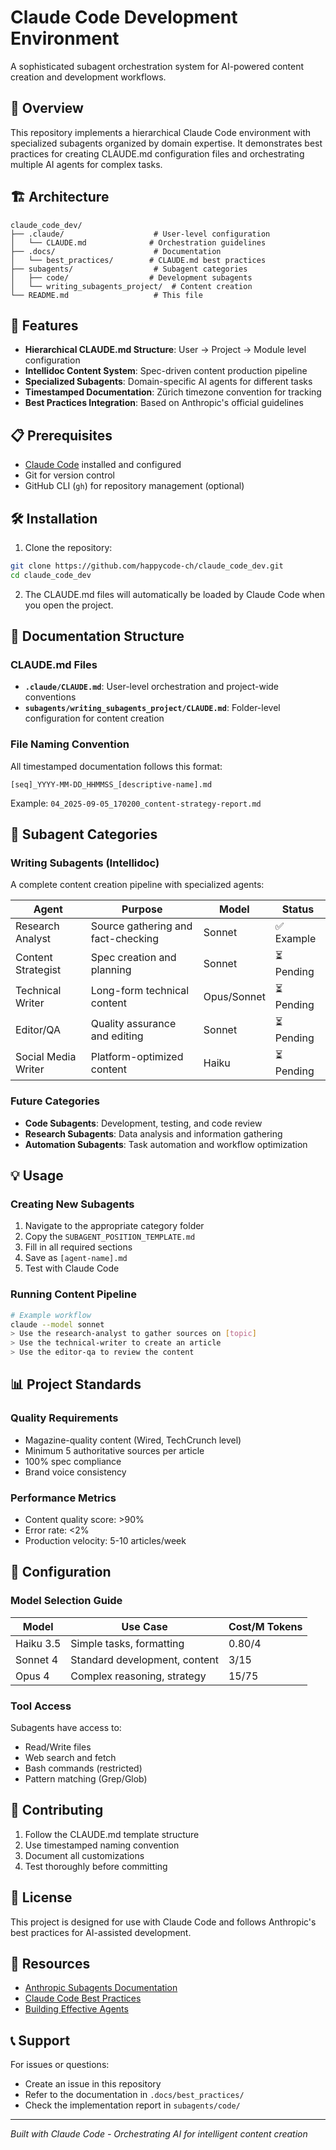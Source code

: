 # Claude Code Development Environment

A sophisticated subagent orchestration system for AI-powered content creation and development workflows.

## 🎯 Overview

This repository implements a hierarchical Claude Code environment with specialized subagents organized by domain expertise. It demonstrates best practices for creating CLAUDE.md configuration files and orchestrating multiple AI agents for complex tasks.

## 🏗️ Architecture

```
claude_code_dev/
├── .claude/                    # User-level configuration
│   └── CLAUDE.md              # Orchestration guidelines
├── .docs/                      # Documentation
│   └── best_practices/        # CLAUDE.md best practices
├── subagents/                  # Subagent categories
│   ├── code/                  # Development subagents
│   └── writing_subagents_project/  # Content creation
└── README.md                   # This file
```

## 🚀 Features

- **Hierarchical CLAUDE.md Structure**: User → Project → Module level configuration
- **Intellidoc Content System**: Spec-driven content production pipeline
- **Specialized Subagents**: Domain-specific AI agents for different tasks
- **Timestamped Documentation**: Zürich timezone convention for tracking
- **Best Practices Integration**: Based on Anthropic's official guidelines

## 📋 Prerequisites

- [Claude Code](https://claude.ai/code) installed and configured
- Git for version control
- GitHub CLI (`gh`) for repository management (optional)

## 🛠️ Installation

1. Clone the repository:
```bash
git clone https://github.com/happycode-ch/claude_code_dev.git
cd claude_code_dev
```

2. The CLAUDE.md files will automatically be loaded by Claude Code when you open the project.

## 📖 Documentation Structure

### CLAUDE.md Files

- **`.claude/CLAUDE.md`**: User-level orchestration and project-wide conventions
- **`subagents/writing_subagents_project/CLAUDE.md`**: Folder-level configuration for content creation

### File Naming Convention

All timestamped documentation follows this format:
```
[seq]_YYYY-MM-DD_HHMMSS_[descriptive-name].md
```

Example: `04_2025-09-05_170200_content-strategy-report.md`

## 🤖 Subagent Categories

### Writing Subagents (Intellidoc)

A complete content creation pipeline with specialized agents:

| Agent | Purpose | Model | Status |
|-------|---------|-------|--------|
| Research Analyst | Source gathering and fact-checking | Sonnet | ✅ Example |
| Content Strategist | Spec creation and planning | Sonnet | ⏳ Pending |
| Technical Writer | Long-form technical content | Opus/Sonnet | ⏳ Pending |
| Editor/QA | Quality assurance and editing | Sonnet | ⏳ Pending |
| Social Media Writer | Platform-optimized content | Haiku | ⏳ Pending |

### Future Categories

- **Code Subagents**: Development, testing, and code review
- **Research Subagents**: Data analysis and information gathering
- **Automation Subagents**: Task automation and workflow optimization

## 💡 Usage

### Creating New Subagents

1. Navigate to the appropriate category folder
2. Copy the `SUBAGENT_POSITION_TEMPLATE.md`
3. Fill in all required sections
4. Save as `[agent-name].md`
5. Test with Claude Code

### Running Content Pipeline

```bash
# Example workflow
claude --model sonnet
> Use the research-analyst to gather sources on [topic]
> Use the technical-writer to create an article
> Use the editor-qa to review the content
```

## 📊 Project Standards

### Quality Requirements
- Magazine-quality content (Wired, TechCrunch level)
- Minimum 5 authoritative sources per article
- 100% spec compliance
- Brand voice consistency

### Performance Metrics
- Content quality score: >90%
- Error rate: <2%
- Production velocity: 5-10 articles/week

## 🔧 Configuration

### Model Selection Guide

| Model | Use Case | Cost/M Tokens |
|-------|----------|---------------|
| Haiku 3.5 | Simple tasks, formatting | $0.80/$4 |
| Sonnet 4 | Standard development, content | $3/$15 |
| Opus 4 | Complex reasoning, strategy | $15/$75 |

### Tool Access

Subagents have access to:
- Read/Write files
- Web search and fetch
- Bash commands (restricted)
- Pattern matching (Grep/Glob)

## 🤝 Contributing

1. Follow the CLAUDE.md template structure
2. Use timestamped naming convention
3. Document all customizations
4. Test thoroughly before committing

## 📝 License

This project is designed for use with Claude Code and follows Anthropic's best practices for AI-assisted development.

## 🔗 Resources

- [Anthropic Subagents Documentation](https://docs.anthropic.com/en/docs/claude-code/sub-agents)
- [Claude Code Best Practices](https://www.anthropic.com/engineering/claude-code-best-practices)
- [Building Effective Agents](https://www.anthropic.com/research/building-effective-agents)

## 📞 Support

For issues or questions:
- Create an issue in this repository
- Refer to the documentation in `.docs/best_practices/`
- Check the implementation report in `subagents/code/`

---

*Built with Claude Code - Orchestrating AI for intelligent content creation*
